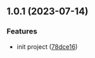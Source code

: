 ## 1.0.1 (2023-07-14)


### Features

* init project ([78dce16](https://github.com/PengBoUESTC/vite-plugin-i18n-autoimport/commit/78dce166b9623902e106beba68e597312124208b))



